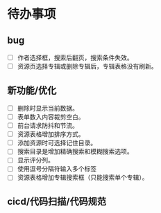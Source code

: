 # 待办事项

## bug

- [ ] 作者选择框，搜索后翻页，搜索条件失效。
- [ ] 资源页选择专辑或删除专辑后，专辑表格没有刷新。

## 新功能/优化

- [ ] 删除时显示当前数据。
- [ ] 表单数入内容裁剪空白。
- [ ] 前台请求防抖和节流。
- [ ] 资源表格增加排序方式。
- [ ] 添加资源时可选择记住目录。
- [ ] 搜索目录是增加精确搜索和模糊搜索选项。
- [ ] 显示评分列。
- [ ] 使用逗号分隔符输入多个标签
- [ ] 资源表格增加专辑搜索框（只能搜索单个专辑）。

## cicd/代码扫描/代码规范

